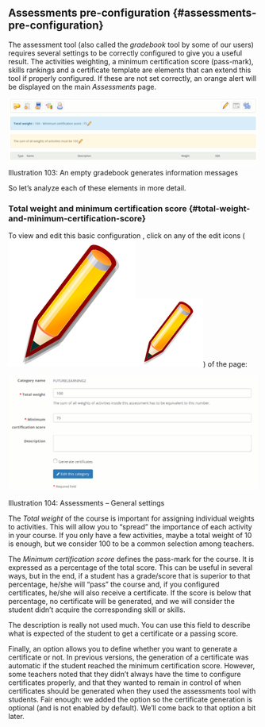 ## Assessments pre-configuration {#assessments-pre-configuration}

The assessment tool (also called the _gradebook_ tool by some of our users) requires several settings to be correctly configured to give you a useful result. The activities weighting, a minimum certification score (pass-mark), skills rankings and a certificate template are elements that can extend this tool if properly configured. If these are not set correctly, an orange alert will be displayed on the main _Assessments_ page.

![](../assets/image3.png)Illustration 103: An empty gradebook generates information messages

So let’s analyze each of these elements in more detail.

### Total weight and minimum certification score {#total-weight-and-minimum-certification-score}

To view and edit this basic configuration , click on any of the edit icons ( ![](../assets/graphics182.svg)![](../assets/graphics182.png)) of the page:

![](../assets/images132.png)

Illustration 104: Assessments – General settings

The _Total weight_ of the course is important for assigning individual weights to activities. This will allow you to “spread” the importance of each activity in your course. If you only have a few activities, maybe a total weight of 10 is enough, but we consider 100 to be a common selection among teachers.

The _Minimum_ _certification score_ defines the pass-mark for the course. It is expressed as a percentage of the total score. This can be useful in several ways, but in the end, if a student has a grade/score that is superior to that percentage, he/she will “pass” the course and, if you configured certificates, he/she will also receive a certificate. If the score is below that percentage, no certificate will be generated, and we will consider the student didn’t acquire the corresponding skill or skills.

The description is really not used much. You can use this field to describe what is expected of the student to get a certificate or a passing score.

Finally, an option allows you to define whether you want to generate a certificate or not. In previous versions, the generation of a certificate was automatic if the student reached the minimum certification score. However, some teachers noted that they didn’t always have the time to configure certificates properly, and that they wanted to remain in control of when certificates should be generated when they used the assessments tool with students. Fair enough: we added the option so the certificate generation is optional (and is not enabled by default). We’ll come back to that option a bit later.